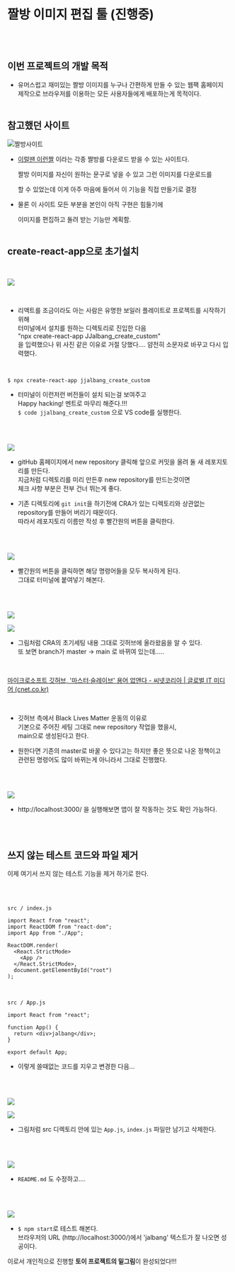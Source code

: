 # 짤방 이미지 편집 툴 (진행중)
<br /><br />


## 이번 프로젝트의 개발 목적

- 유머스럽고 재미있는 짤방 이미지를 누구나 간편하게 만들 수 있는 웹팩 홈페이지        
  제작으로 브라우저를 이용하는 모든 사용자들에게 배포하는게 목적이다.
<br /><br />
       
## 참고했던 사이트

![짤방사이트](https://github.com/DragooCho/TIL/blob/main/image/2021-02-18-140325.png?raw=true)

- [이럴땐 이런짤](https://2runzzal.com/) 이라는 각종 짤방를 다운로드 받을 수 있는 사이트다.

    짤방 이미지를 자신이 원하는 문구로 넣을 수 있고 그런 이미지를 다운로드를

    할 수 있었는데 이게 아주 마음에 들어서 이 기능을 직접 만들기로 결정

- 물론 이 사이트 모든 부분을 본인이 아직 구현은 힘들기에

    이미지를 편집하고 돌려 받는 기능만 계획함.
<br /><br />

## create-react-app으로 초기설치

<br />



![](https://github.com/DragooCho/TIL/blob/main/image/jjalbang1.png?raw=true)

<br />

- 리액트를 조금이라도 아는 사람은 유명한 보일러 플레이트로 프로젝트를 시작하기 위해         
터미널에서 설치를 원하는 디렉토리로 진입한 다음      
"npx create-react-app JJalbang_create_custom"        
을 입력했으나 위 사진 같은 이유로 거절 당했다....  얌전히 소문자로 바꾸고 다시 입력했다.

<br />

```
$ npx create-react-app jjalbang_create_custom
```



- 터미널이 이런저런 버전들이 설치 되는걸 보여주고  
Happy hacking! 멘트로 마무리 해준다.!!!     
```$ code jjalbang_create_custom``` 으로 VS code를 실행한다.

<br />
<br />



![](https://github.com/DragooCho/TIL/blob/main/image/jjalbang2.png?raw=true)

- gitHub 홈페이지에서 new repository 클릭해 앞으로 커밋을 올려 둘 새 레포지토리를 만든다.       
  지금처럼 디렉토리를 미리 만든후 new repository를 만드는것이면      
  체크 사항 부분은 전부 건너 뛰는게 좋다.

- 기존 디렉토리에 ```git init```을 하기전에 CRA가 있는 디렉토리와 상관없는       
  repository를 만들어 버리기 때문이다.      
  따라서 레포지토리 이름만 작성 후 빨간원의 버튼을 클릭한다.        

<br />
<br />



![](https://github.com/DragooCho/TIL/blob/main/image/jjalbang3.png?raw=true)

- 빨간원의 버튼을 클릭하면 해당 명령어들을 모두 복사하게 된다.       
  그대로 터미널에 붙여넣기 해본다.

<br />
<br />



![](https://github.com/DragooCho/TIL/blob/main/image/jjalbang4.png?raw=true)

![](https://github.com/DragooCho/TIL/blob/main/image/jjalbang5.png?raw=true)

- 그림처럼 CRA의 초기세팅 내용 그대로 깃허브에 올라왔음을 알 수 있다.       
  또 보면 branch가   master -> main 로 바뀌여 있는데..... 

<br />

[마이크로소프트 깃허브, '마스터·슬레이브' 용어 없앤다 - 씨넷코리아 | 글로벌 IT 미디어 (cnet.co.kr)](https://www.cnet.co.kr/view/?no=20200728102539)

<br />

- 깃허브 측에서 Black Lives Matter 운동의 이유로        
  기본으로 주어진 세팅 그대로 new repository 작업을 했을시,         
  main으로 생성된다고 한다.

- 원한다면 기존의 master로 바꿀 수 있다고는 하지만 좋은 뜻으로 나온 정책이고        
  관련된 명령어도 많이 바뀌는게 아니라서 그대로 진행했다.

<br />
<br />



![](https://github.com/DragooCho/TIL/blob/main/image/jjalbang6.png?raw=true)

- http://localhost:3000/ 을 실행해보면 앱이 잘 작동하는 것도 확인 가능하다. 

<br />
<br />

## 쓰지 않는 테스트 코드와 파일 제거

이제 여기서 쓰지 않는 테스트 기능을 제거 하기로 한다.

<br />
<br />


```src / index.js```

```react
import React from "react";
import ReactDOM from "react-dom";
import App from "./App";

ReactDOM.render(
  <React.StrictMode>
    <App />
  </React.StrictMode>,
  document.getElementById("root")
);

```

<br />

```src / App.js```

```react
import React from "react";

function App() {
  return <div>jalbang</div>;
}

export default App;
```

- 이렇게 쓸때없는 코드를 지우고 변경한 다음...

<br />
<br />



![](https://github.com/DragooCho/TIL/blob/main/image/jjalbang7.png?raw=true)

![](https://github.com/DragooCho/TIL/blob/main/image/jjalbang8.png?raw=true)

- 그림처럼 src 디렉토리 안에 있는 ```App.js```,  ```index.js``` 파일만 남기고 삭제한다.

<br />
<br />



![](https://github.com/DragooCho/TIL/blob/main/image/jjalbang10.png?raw=true)

- ```README.md``` 도 수정하고....

<br />
<br />



![](https://github.com/DragooCho/TIL/blob/main/image/jjalbang9.png?raw=true)

- ```$ npm start```로 테스트 해본다.        
  브라우저의 URL (http://localhost:3000/)에서  'jalbang' 텍스트가 잘 나오면 성공이다.       

이로서 개인적으로 진행할 **토이 프로젝트의 밑그림**이 완성되었다!!!











